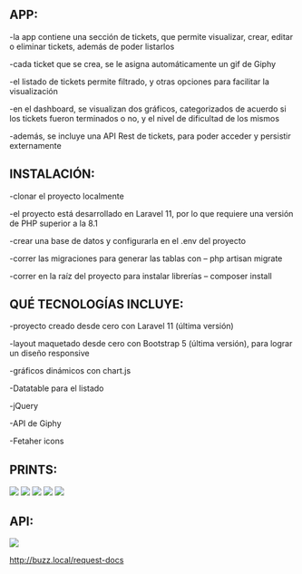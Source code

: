 ## APP:

-la app contiene una sección de tickets, que permite visualizar, crear, editar o eliminar tickets, además de poder listarlos

-cada ticket que se crea, se le asigna automáticamente un gif de Giphy

-el listado de tickets permite filtrado, y otras opciones para facilitar la visualización

-en el dashboard, se visualizan dos gráficos, categorizados de acuerdo si los tickets fueron terminados o no, y el nivel de dificultad de los mismos

-además, se incluye una API Rest de tickets, para poder acceder y persistir externamente


## INSTALACIÓN:

-clonar el proyecto localmente

-el proyecto está desarrollado en Laravel 11, por lo que requiere una versión de PHP superior a la 8.1

-crear una base de datos y configurarla en el .env del proyecto

-correr las migraciones para generar las tablas con – php artisan migrate

-correr en la raíz del proyecto para instalar librerías – composer install


## QUÉ TECNOLOGÍAS INCLUYE:

-proyecto creado desde cero con Laravel 11 (última versión)

-layout maquetado desde cero con Bootstrap 5 (última versión), para lograr un diseño responsive

-gráficos dinámicos con chart.js

-Datatable para el listado

-jQuery

-API de Giphy

-Fetaher icons


## PRINTS:

<img src="https://aziende.global/img/portfolio/buzz_dashboard.png">

<img src="https://aziende.global/img/portfolio/buzz_listado.png">

<img src="https://aziende.global/img/portfolio/buzz_listado_filtro.png">

<img src="https://aziende.global/img/portfolio/buzz_modal.png">

<img src="https://aziende.global/img/portfolio/buzz_edit.png">


## API:

<img src="https://aziende.global/img/portfolio/buzz_api.png">

http://buzz.local/request-docs